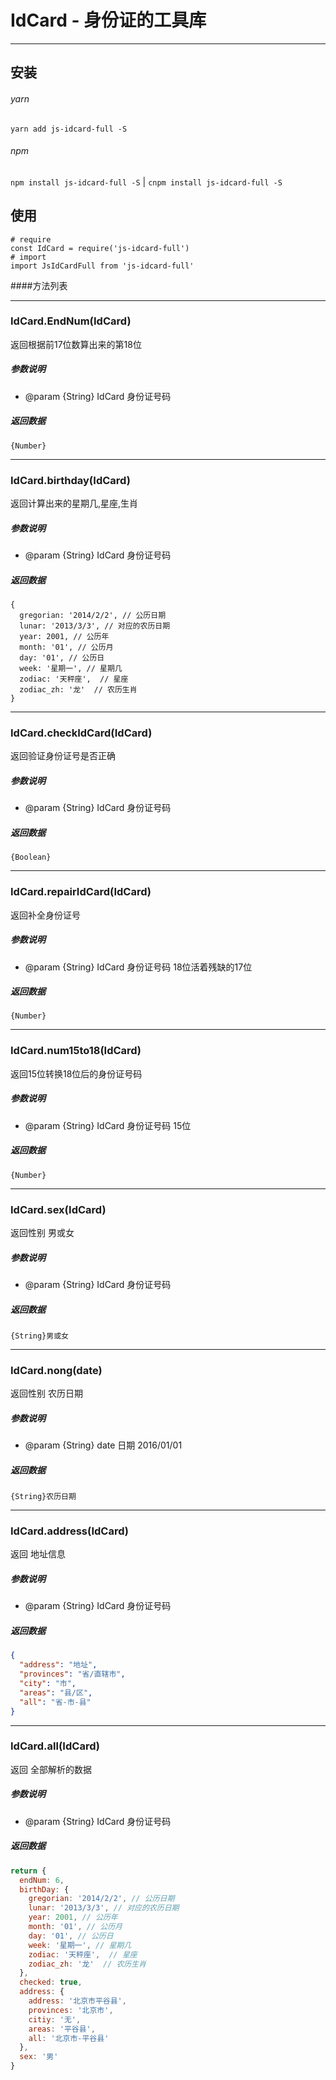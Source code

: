# IdCard - 身份证的工具库
----

## 安装
###### yarn
`yarn add js-idcard-full -S`
###### npm
`npm install js-idcard-full -S` | `cnpm install js-idcard-full -S`

## 使用
```
# require
const IdCard = require('js-idcard-full') 
# import
import JsIdCardFull from 'js-idcard-full'
```

####方法列表

----

### IdCard.EndNum(IdCard)
返回根据前17位数算出来的第18位

##### 参数说明
- @param {String} IdCard 身份证号码

##### 返回数据
`{Number}`

----

### IdCard.birthday(IdCard)
返回计算出来的星期几,星座,生肖

##### 参数说明
- @param {String} IdCard 身份证号码

##### 返回数据
```
{
  gregorian: '2014/2/2', // 公历日期
  lunar: '2013/3/3', // 对应的农历日期
  year: 2001, // 公历年
  month: '01', // 公历月
  day: '01', // 公历日
  week: '星期一', // 星期几
  zodiac: '天秤座',  // 星座
  zodiac_zh: '龙'  // 农历生肖
}
```
----

### IdCard.checkIdCard(IdCard)
返回验证身份证号是否正确

##### 参数说明
- @param {String} IdCard 身份证号码

##### 返回数据
```
{Boolean}
```

---

### IdCard.repairIdCard(IdCard)
返回补全身份证号

##### 参数说明
- @param {String} IdCard 身份证号码 18位活着残缺的17位

##### 返回数据
`{Number}`

---

### IdCard.num15to18(IdCard)
返回15位转换18位后的身份证号码


##### 参数说明
- @param {String} IdCard 身份证号码 15位

##### 返回数据
`{Number}`

---

### IdCard.sex(IdCard)
返回性别 男或女
##### 参数说明
- @param {String} IdCard 身份证号码
##### 返回数据
`{String}男或女`

---

### IdCard.nong(date)
返回性别 农历日期
##### 参数说明
- @param {String} date 日期 2016/01/01
##### 返回数据
`{String}农历日期`

---

### IdCard.address(IdCard)
返回 地址信息
##### 参数说明
- @param {String} IdCard 身份证号码
##### 返回数据
```json
{
  "address": "地址",
  "provinces": "省/直辖市",
  "city": "市",
  "areas": "县/区",
  "all": "省-市-县"
}
```

---

### IdCard.all(IdCard)
返回 全部解析的数据
##### 参数说明
- @param {String} IdCard 身份证号码
##### 返回数据
```js
return {
  endNum: 6,
  birthDay: {
    gregorian: '2014/2/2', // 公历日期
    lunar: '2013/3/3', // 对应的农历日期
    year: 2001, // 公历年
    month: '01', // 公历月
    day: '01', // 公历日
    week: '星期一', // 星期几
    zodiac: '天秤座',  // 星座
    zodiac_zh: '龙'  // 农历生肖
  },
  checked: true,
  address: {
    address: '北京市平谷县',
    provinces: '北京市',
    citiy: '无',
    areas: '平谷县',
    all: '北京市-平谷县'
  },
  sex: '男'
}
```
